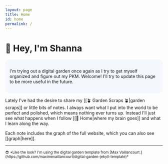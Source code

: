 ```yaml
---
layout: page
title: Home
id: home
permalink: /
---
```


# 👋 Hey, I'm Shanna

<p style="padding: 2em 1em; background: #f5f7ff; border-radius: 12px;">
I'm trying out a digital garden once again as I try to get myself organized and figure out my PKM. Welcome! I'll try to update this page to be more useful in the future. 
</p>

Lately I've had the desire to share my [[🪴 Garden Scraps 🪴|garden scraps]] or little bits of notes. I always want what I put into the world to be perfect and polished, which means nothing ever turns up. Instead I'll just see what happens when I follow [[🏡 Home|where my brain goes]] and what I learn along the way.
<br>

Each note includes the graph of the full website, which you can also see [[graph|here]].
<br>

<hr>
<small>
😎 *Like the look? I'm using the digital garden template from [Max Vaillancourt.](https://github.com/maximevaillancourt/digital-garden-jekyll-template)*
</small>

<style>
  .wrapper {
    max-width: 46em;
  }
</style>
